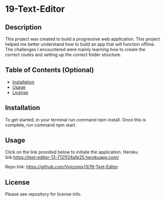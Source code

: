 # 19-Text-Editor

## Description

This project was created to build a progressive web application. This project helped me better understand how to build an app that will function offline.
The challenges I encountered were mainly learning how to create the correct routes and setting up the correct folder structure.


## Table of Contents (Optional)

- [Installation](#installation)
- [Usage](#usage)
- [License](#license)

## Installation

To get started, in your terminal run command npm install. Once this is complete, run command npm start. 


## Usage
Click on the link provided below to initiate the application.
Heroku link:https://text-editor-13-7121f24a1e25.herokuapp.com/

Repo link: https://github.com/Volcomix13/19-Text-Editor

## License
Please see repository for license info.